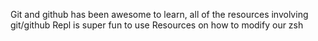 Git and github has been awesome to learn, all of the resources involving git/github
Repl is super fun to use
Resources on how to modify our zsh
